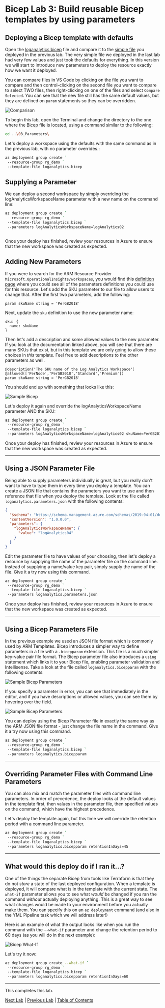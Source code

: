 # Bicep Lab 3: Build reusable Bicep templates by using parameters

## Deploying a Bicep template with defaults

Open the [loganalytics.bicep](./loganalytics.bicep) file and compare it to the [simple file](./simplest-loganalytics.bicep) you deployed in the previous lab.  The very simple file we deployed in the last lab had very few values and just took the defaults for everything.  In this version we will start to introduce new parameters to deploy the resource exactly how we want it deployed.

You can compare files in VS Code by clicking on the file you want to compare and then control-clicking on the second file you want to compare to select TWO files, then right-clicking on one of the files and select `Compare Selected`.  You can see that the new file still has the same default values, but they are defined on `param` statements so they can be overridden.

  ![Comparison](img/Comparison_01.png)

To begin this lab, open the Terminal and change the directory to the one where the Bicep file is located, using a command similar to the following:

``` bash
cd ..\03_Parameters\
```

Let's deploy a workspace using the defaults with the same command as in the previous lab, with no parameter overrides.:

``` bash
az deployment group create `
 --resource-group rg_demo `
 --template-file loganalytics.bicep

```

## Supplying a Parameter

We can deploy a second workspace by simply overriding the logAnalyticsWorkspaceName parameter with a new name on the command line:

``` bash
az deployment group create `
 --resource-group rg_demo `
 --template-file loganalytics.bicep `
 --parameters logAnalyticsWorkspaceName=logAnalytics02
 
```

Once your deploy has finished, review your resources in Azure to ensure that the new workspace was created as expected.

## Adding New Parameters

If you were to search for the ARM Resource Provider `Microsoft.OperationalInsights/workspaces`, you would find this [definition page](https://learn.microsoft.com/en-us/azure/templates/microsoft.operationalinsights/workspaces) where you could see all of the parameters definitions you could use for this resource. Let's add the SKU parameter to our file to allow users to change that.  After the first two parameters, add the following:

``` bicep
param skuName string = 'PerGB2018'
```

Next, update the `sku` definition to use the new parameter name:

``` bicep
sku: {
  name: skuName
}
```

Then let's add a description and some allowed values to the new parameter. If you look at the documentation linked above, you will see that there are many SKUs that exist, but in this template we are only going to allow these choices in *this* template.  Feel free to add descriptions to the other parameters as well.

``` bicep
@description('The SKU name of the Log Analytics Workspace')
@allowed(['PerNode','PerGB2018','Standard','Premium'])
param skuName string = 'PerGB2018'
```

You should end up with something that looks like this:

![Sample Bicep](img/Sample_Bicep_01.png)

Let's deploy it again and override the logAnalyticsWorkspaceName parameter AND the SKU:

``` bash
az deployment group create `
 --resource-group rg_demo `
 --template-file loganalytics.bicep `
 --parameters logAnalyticsWorkspaceName=logAnalytics02 skuName=PerGB2018
```

Once your deploy has finished, review your resources in Azure to ensure that the new workspace was created as expected.

---

## Using a JSON Parameter File

Being able to supply parameters individually is great, but you really don't want to have to type them in every time you deploy a template.  You can create a JSON file that contains the parameters you want to use and then reference that file when you deploy the template.  Look at the file called `loganalytics.parameters.json` with the following contents:

``` json
{
  "$schema": "https://schema.management.azure.com/schemas/2019-04-01/deploymentParameters.json#",
  "contentVersion": "1.0.0.0",
  "parameters": {
    "logAnalyticsWorkspaceName": {
      "value": "logAnalytics04"
    }
  }
}
```

Edit the parameter file to have values of your choosing, then let's deploy a resource by supplying the name of the parameter file on the command line. Instead of supplying a name/value key pair, simply supply the name of the file.  Give it a try now using this command.

``` bash
az deployment group create `
 --resource-group rg_demo `
 --template-file loganalytics.bicep `
 --parameters loganalytics.parameters.json
```

Once your deploy has finished, review your resources in Azure to ensure that the new workspace was created as expected.

---

## Using a Bicep Parameters File

In the previous example we used an JSON file format which is commonly used by ARM Templates. Bicep introduces a simpler way to define parameters in a file with a `.bicepparam` extension.  This file is a much simpler key-value pair file format.  The Bicep parameter file also introduces a `using` statement which links it to your Bicep file, enabling parameter validation and Intellisense.  Take a look at the file called `loganalytics.bicepparam` with the following contents:

![Sample Bicep Parameters](img/Bicep_Params_01.png)

If you specify a parameter in error, you can see that immediately in the editor, and if you have descriptions or allowed values, you can see them by hovering over the field.

![Sample Bicep Parameters](img/Bicep_Params_02.png)

You can deploy using the Bicep Parameter file in exactly the same way as the ARM JSON file format - just change the file name in the command.  Give it a try now using this command.  

``` bash
az deployment group create `
 --resource-group rg_demo `
 --template-file loganalytics.bicep `
 --parameters loganalytics.bicepparam
```

---

## Overriding Parameter Files with Command Line Parameters

You can also mix and match the parameter files with command line parameters. In order of precedence, the deploy looks at the default values in the template first, then values in the parameter file, then specified values on the command, which have the highest precedence.

Let's deploy the template again, but this time we will override the retention period with a command line parameter.

``` bash
az deployment group create `
 --resource-group rg_demo `
 --template-file loganalytics.bicep `
 --parameters loganalytics.bicepparam retentionInDays=45
```

---

## What would this deploy do if I ran it...?

One of the things the separate Bicep from tools like Terraform is that they do not *store* a state of the last deployed configuration.  When a template is deployed, it will compare what is in the template with the current state. The `what-if` parameter allows you to see what *would* be changed if you ran the command *without* actually deploying anything.  This is a great way to see what changes would be made to your environment before you actually make them. You can specify this on an `az deployment` command (and also in the YML Pipeline task which we will address later!)

Here is an example of what the output looks like when you run the command with the `--what-if` parameter and change the retention period to 60 days (as you will do in the next example):

![Bicep What-If](img/Bicep_WhatIf_01.png)

Let's try it now:

``` bash
az deployment group create --what-if `
 --resource-group rg_demo `
 --template-file loganalytics.bicep `
 --parameters loganalytics.bicepparam retentionInDays=60
```

<!-- ------------------------------------------------------------------------------------------ -->
---

This completes this lab.

[Next Lab](../04_Conditions_and_Loops/readme.md) | [Previous Lab](../02_Intro/readme.md) | [Table of Contents](./readme.md)
